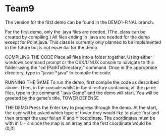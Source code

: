 # Team9
The version for the first demo can be found in the DEMO1-FINAL branch.

For the first demo, only the .java files are needed. (The .class can be created by compiling.)
All files ending in .java are needed for the demo except for Point.java. This class is currently only planned to be implemented in the future but is not essential for the demo.

COMPILING THE CODE
Place all files into a folder together. Using either windows command prompt or the OSX/LINUX console to navigate to this folder using the "cd [PathToDirectory]" command. Once in the appropriate directory, type in "javac *.java" to compile the code.

RUNNING THE GAME
To run the demo, first compile the code as described above. Then, in the console whilst in the directory containing all the game files, type in the command "java Game" and the demo will start. You will be greeted by the game's title, TOWER DEFENSE

THE DEMO
Press the Enter key to progress through the demo. At the start, the user will be asked which type of tower they would like to place first and then prompt the user for an X and Y coordinate. The coordinates must be with in 0 - 4 since the map is an array and the first coordinate would be (0,0)
